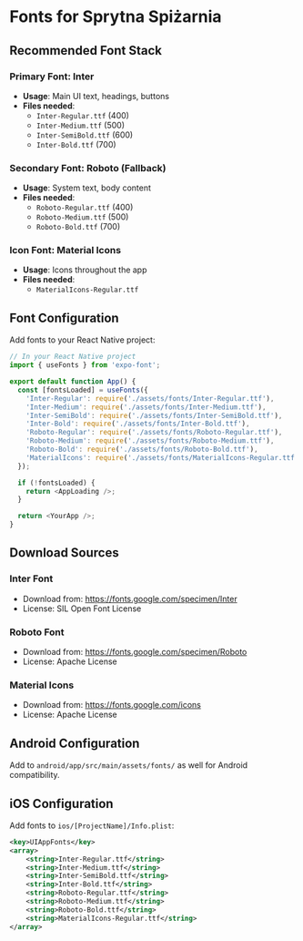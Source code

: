 # Fonts for Sprytna Spiżarnia

## Recommended Font Stack

### Primary Font: Inter
- **Usage**: Main UI text, headings, buttons
- **Files needed**:
  - `Inter-Regular.ttf` (400)
  - `Inter-Medium.ttf` (500)
  - `Inter-SemiBold.ttf` (600)
  - `Inter-Bold.ttf` (700)

### Secondary Font: Roboto (Fallback)
- **Usage**: System text, body content
- **Files needed**:
  - `Roboto-Regular.ttf` (400)
  - `Roboto-Medium.ttf` (500)
  - `Roboto-Bold.ttf` (700)

### Icon Font: Material Icons
- **Usage**: Icons throughout the app
- **Files needed**:
  - `MaterialIcons-Regular.ttf`

## Font Configuration

Add fonts to your React Native project:

```javascript
// In your React Native project
import { useFonts } from 'expo-font';

export default function App() {
  const [fontsLoaded] = useFonts({
    'Inter-Regular': require('./assets/fonts/Inter-Regular.ttf'),
    'Inter-Medium': require('./assets/fonts/Inter-Medium.ttf'),
    'Inter-SemiBold': require('./assets/fonts/Inter-SemiBold.ttf'),
    'Inter-Bold': require('./assets/fonts/Inter-Bold.ttf'),
    'Roboto-Regular': require('./assets/fonts/Roboto-Regular.ttf'),
    'Roboto-Medium': require('./assets/fonts/Roboto-Medium.ttf'),
    'Roboto-Bold': require('./assets/fonts/Roboto-Bold.ttf'),
    'MaterialIcons': require('./assets/fonts/MaterialIcons-Regular.ttf'),
  });

  if (!fontsLoaded) {
    return <AppLoading />;
  }

  return <YourApp />;
}
```

## Download Sources

### Inter Font
- Download from: https://fonts.google.com/specimen/Inter
- License: SIL Open Font License

### Roboto Font  
- Download from: https://fonts.google.com/specimen/Roboto
- License: Apache License

### Material Icons
- Download from: https://fonts.google.com/icons
- License: Apache License

## Android Configuration

Add to `android/app/src/main/assets/fonts/` as well for Android compatibility.

## iOS Configuration

Add fonts to `ios/[ProjectName]/Info.plist`:

```xml
<key>UIAppFonts</key>
<array>
    <string>Inter-Regular.ttf</string>
    <string>Inter-Medium.ttf</string>
    <string>Inter-SemiBold.ttf</string>
    <string>Inter-Bold.ttf</string>
    <string>Roboto-Regular.ttf</string>
    <string>Roboto-Medium.ttf</string>
    <string>Roboto-Bold.ttf</string>
    <string>MaterialIcons-Regular.ttf</string>
</array>
```
